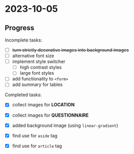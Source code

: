 # 2023-10-05

## Progress

Incomplete tasks:
- [ ] ~~turn strictly decorative images into background images~~
- [ ] alternative font size
- [ ] implement style switcher
	- [ ] high contrast styles
	- [ ] large font styles
- [ ] add functionality to `<form>`
- [ ] add summary for tables

Completed tasks:
- [x] collect images for **LOCATION**
- [x] collect images for **QUESTIONNAIRE**
- [x] added background image (using `linear-gradient`)
- [x] find use for `aside` tag
- [x] find use for `article` tag


